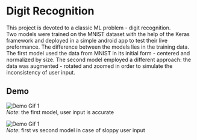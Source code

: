 # Digit Recognition

This project is devoted to a classic ML problem - digit recognition.  
Two models were trained on the MNIST dataset with the help of the Keras framework and deployed in a simple android app to test their live preformance. The difference between 
the models lies in the training data. The first model used the data from MNIST in its initial form - centered and normalized by size. The second model employed a different approach: the data
was augmented - rotated and zoomed in order to simulate the inconsistency of user input.

## Demo

![Demo Gif 1](https://github.com/IDSviatoslav/digit-recognition/blob/master/demo/normalModel.gif)  
*Note*: the first model, user input is accurate
  

      
![Demo Gif 1](https://github.com/IDSviatoslav/digit-recognition/blob/master/demo/augModel.gif)  
*Note*: first vs second model in case of sloppy user input

